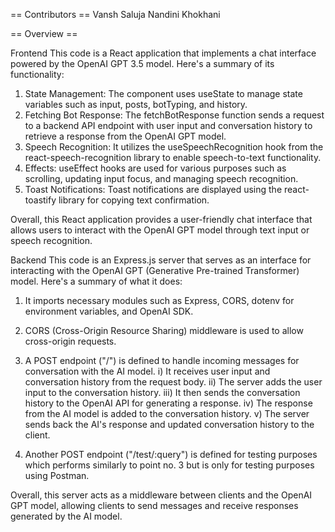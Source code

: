 == Contributors ==
Vansh Saluja
Nandini Khokhani

== Overview ==

Frontend
This code is a React application that implements a chat interface powered by the OpenAI GPT 3.5 model. Here's a summary of its functionality:
1. State Management: The component uses useState to manage state variables such as input, posts, botTyping, and history.
2. Fetching Bot Response: The fetchBotResponse function sends a request to a backend API endpoint with user input and conversation history to retrieve a response from the OpenAI GPT model.
3. Speech Recognition: It utilizes the useSpeechRecognition hook from the react-speech-recognition library to enable speech-to-text functionality.
4. Effects: useEffect hooks are used for various purposes such as scrolling, updating input focus, and managing speech recognition.
5. Toast Notifications: Toast notifications are displayed using the react-toastify library for copying text confirmation.

Overall, this React application provides a user-friendly chat interface that allows users to interact with the OpenAI GPT model through text input or speech recognition.

Backend
This code is an Express.js server that serves as an interface for interacting with the OpenAI GPT (Generative Pre-trained Transformer) model. Here's a summary of what it does:

1. It imports necessary modules such as Express, CORS, dotenv for environment variables, and OpenAI SDK.

2. CORS (Cross-Origin Resource Sharing) middleware is used to allow cross-origin requests.

3. A POST endpoint ("/") is defined to handle incoming messages for conversation with the AI model.
    i) It receives user input and conversation history from the request body.
    ii) The server adds the user input to the conversation history.
    iii) It then sends the conversation history to the OpenAI API for generating a response.
    iv) The response from the AI model is added to the conversation history.
    v) The server sends back the AI's response and updated conversation history to the client.

4. Another POST endpoint ("/test/:query") is defined for testing purposes which performs similarly to point no. 3 but is only for testing purposes using Postman.

Overall, this server acts as a middleware between clients and the OpenAI GPT model, allowing clients to send messages and receive responses generated by the AI model.
